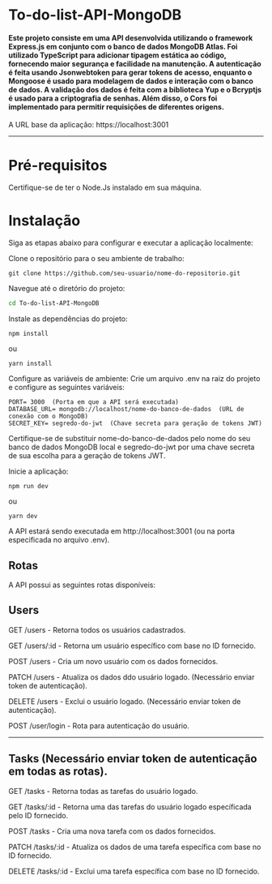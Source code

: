 # To-do-list-API-MongoDB

#### Este projeto consiste em uma API desenvolvida utilizando o framework Express.js em conjunto com o banco de dados MongoDB Atlas. Foi utilizado TypeScript para adicionar tipagem estática ao código, fornecendo maior segurança e facilidade na manutenção. A autenticação é feita usando Jsonwebtoken para gerar tokens de acesso, enquanto o Mongoose é usado para modelagem de dados e interação com o banco de dados. A validação dos dados é feita com a biblioteca Yup e o Bcryptjs é usado para a criptografia de senhas. Além disso, o Cors foi implementado para permitir requisições de diferentes origens.

A URL base da aplicação: https://localhost:3001

---

# Pré-requisitos
Certifique-se de ter o Node.Js instalado em sua máquina.

# Instalação
Siga as etapas abaixo para configurar e executar a aplicação localmente:

Clone o repositório para o seu ambiente de trabalho:

```shell
git clone https://github.com/seu-usuario/nome-do-repositorio.git
```

Navegue até o diretório do projeto:
```bash
cd To-do-list-API-MongoDB
```

Instale as dependências do projeto:
```shell
npm install
```
ou

```shell
yarn install
```
Configure as variáveis de ambiente:
Crie um arquivo .env na raiz do projeto e configure as seguintes variáveis:

```shel
PORT= 3000  (Porta em que a API será executada)
DATABASE_URL= mongodb://localhost/nome-do-banco-de-dados  (URL de conexão com o MongoDB)
SECRET_KEY= segredo-do-jwt  (Chave secreta para geração de tokens JWT)
```

Certifique-se de substituir nome-do-banco-de-dados pelo nome do seu banco de dados MongoDB local e segredo-do-jwt por uma chave secreta de sua escolha para a geração de tokens JWT.

Inicie a aplicação:
```shell
npm run dev
```
ou

```shell
yarn dev
```
A API estará sendo executada em http://localhost:3001 (ou na porta especificada no arquivo .env).

## Rotas
A API possui as seguintes rotas disponíveis:

## Users
GET /users - Retorna todos os usuários cadastrados.

GET /users/:id - Retorna um usuário específico com base no ID fornecido.

POST /users - Cria um novo usuário com os dados fornecidos.

PATCH /users - Atualiza os dados ddo usuário logado. (Necessário enviar token de autenticação).

DELETE /users - Exclui o usuário logado. (Necessário enviar token de autenticação).

POST /user/login - Rota para autenticação do usuário.

---

## Tasks (Necessário enviar token de autenticação em todas as rotas).
GET /tasks - Retorna todas as tarefas do usuário logado. 

GET /tasks/:id - Retorna uma das tarefas do usuário logado específicada pelo ID fornecido. 

POST /tasks - Cria uma nova tarefa com os dados fornecidos. 

PATCH /tasks/:id - Atualiza os dados de uma tarefa específica com base no ID fornecido.

DELETE /tasks/:id - Exclui uma tarefa específica com base no ID fornecido. 


